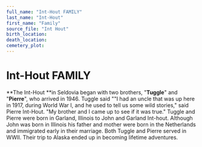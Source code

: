 ```yaml
---
full_name: "Int-Hout FAMILY"
last_name: "Int-Hout"
first_name: "Family"
source_file: "Int Hout"
birth_location:
death_location:
cemetery_plot: 
---
```

# Int-Hout FAMILY

**The Int-Hout **in Seldovia began with two brothers, "**Tuggle**" and
"**Pierre**", who arrived in 1946. Tuggle said ""I had an uncle that
was up here in 1917, during World War I, and he used to tell us some
wild stories," said Pierre Int-Hout. "My brother and I came up to see if
it was true." Tuggle and Pierre were born in Garland, Illinois to John
and Garland Int-hout. Although John was born in Illinois his father and
mother were born in the Netherlands and immigrated early in their
marriage. Both Tuggle and Pierre served in WWII. Their trip to Alaska
ended up in becoming lifetime adventures.

